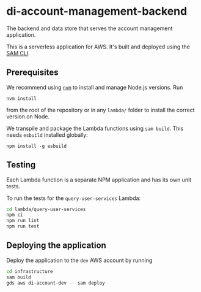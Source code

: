 # di-account-management-backend

The backend and data store that serves the account management application.

This is a serverless application for AWS. It's built and deployed using the [SAM CLI](https://aws.amazon.com/serverless/sam/).

## Prerequisites

We recommend using [`nvm`](https://github.com/nvm-sh/nvm) to install and manage Node.js versions. Run

```
nvm install
```

from the root of the repository or in any `lambda/` folder to install the correct version on Node.

We transpile and package the Lambda functions using `sam build`. This needs `esbuild` installed globally:

```
npm install -g esbuild
```

## Testing

Each Lambda function is a separate NPM application and has its own unit tests.

To run the tests for the `query-user-services` Lambda:

```bash
cd lambda/query-user-services
npm ci
npm run lint
npm run test
```

## Deploying the application

Deploy the application to the `dev` AWS account by running

```bash
cd infrastructure
sam build
gds aws di-account-dev -- sam deploy
```
